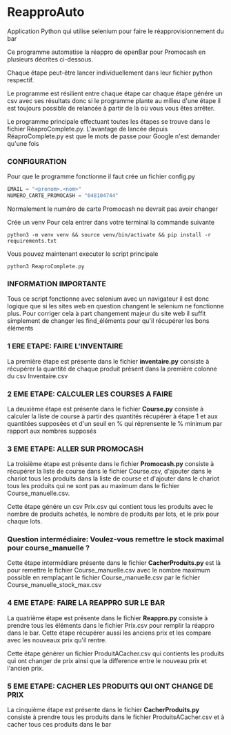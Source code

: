# ReapproAuto

Application Python qui utilise selenium pour faire le réapprovisionnement du bar

Ce programme automatise la réappro de openBar pour Promocash en plusieurs décrites ci-dessous.

Chaque étape peut-être lancer individuellement dans leur fichier python respectif.

Le programme est résilient entre chaque étape car chaque étape génére un csv avec ses résultats donc si le programme plante au milieu d'une étape il est toujours possible de relancée à partir de là où vous vous êtes arrêter.

Le programme principale effectuant toutes les étapes se trouve dans le fichier RéaproComplete.py. L'avantage de lancée depuis RéaproComplete.py est que le mots de passe pour Google n'est demander qu'une fois

### CONFIGURATION

Pour que le programme fonctionne il faut crée un fichier config.py
```Python
EMAIL = "<prenom>.<nom>"
NUMERO_CARTE_PROMOCASH = "048104744"
```

Normalement le numéro de carte Promocash ne devrait pas avoir changer

Crée un venv
Pour cela entrer dans votre terminal la commande suivante
```Shell
python3 -m venv venv && source venv/bin/activate && pip install -r requirements.txt
```
Vous pouvez maintenant executer le script principale
```Shell
python3 ReaproComplete.py
```

### INFORMATION IMPORTANTE

Tous ce script fonctionne avec selenium avec un navigateur il est donc logique que si les sites web en question changent le selenium ne fonctionne plus. Pour corriger cela à part changement majeur du site web il suffit simplement de changer les find_éléments pour qu'il récupérer les bons éléments

### 1 ERE ETAPE: FAIRE L'INVENTAIRE

La première étape est présente dans le fichier **inventaire.py** consiste à récupérer la quantité de chaque produit présent dans la première colonne du csv Inventaire.csv

### 2 EME ETAPE: CALCULER LES COURSES A FAIRE

La deuxième étape est présente dans le fichier **Course.py** consiste à calculer la liste de course à partir des quantités récupérer à étape 1 et aux quantitées supposées et d'un seuil en % qui réprensente le % minimum par rapport aux nombres supposés 

### 3 EME ETAPE: ALLER SUR PROMOCASH

La troisième étape est présente dans le fichier **Promocash.py** consiste à récupérer la liste de course dans le fichier Course.csv, d'ajouter dans le chariot tous les produits dans la liste de course et d'ajouter dans le chariot tous les produits qui ne sont pas au maximum dans le fichier Course_manuelle.csv.

Cette étape génére un csv Prix.csv qui contient tous les produits avec le nombre de produits achetés, le nombre de produits par lots, et le prix pour chaque lots.

### Question intermédiaire: Voulez-vous remettre le stock maximal pour course_manuelle ?

Cette étape intermédiare présente dans le fichier **CacherProduits.py** est là pour remettre le fichier Course_manuelle.csv avec le nombre maximum possible en remplaçant le fichier Course_manuelle.csv par le fichier Course_manuelle_stock_max.csv

### 4 EME ETAPE: FAIRE LA REAPPRO SUR LE BAR

La quatrième étape est présente dans le fichier **Reappro.py** consiste à prendre tous les éléments dans le fichier Prix.csv pour remplir la réappro dans le bar. Cette étape récupérer aussi les anciens prix et les compare avec les nouveaux prix qu'il rentre.

Cette étape générer un fichier ProduitACacher.csv qui contients les produits qui ont changer de prix ainsi que la difference entre le nouveau prix et l'ancien prix.

### 5 EME ETAPE: CACHER LES PRODUITS QUI ONT CHANGE DE PRIX

La cinquième étape est présente dans le fichier **CacherProduits.py** consiste à prendre tous les produits dans le fichier ProduitsACacher.csv et à cacher tous ces produits dans le bar